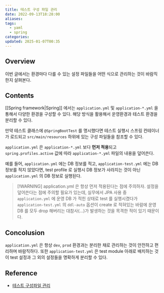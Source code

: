 ```yaml
---
title: 테스트 구성 파일 관리
date: 2022-09-13T18:28:00
aliases: 
tags:
  - yaml
  - spring
categories: 
updated: 2025-01-07T00:35
---
```


## Overview

이번 글에서는 환경마다 다를 수 있는 설정 파일들을 어떤 식으로 관리하는 것이 바람직한지 살펴본다.

## Contents

[[Spring framework|Spring]] 에서는 `application.yml` 및 `application-*.yml` 을 통해서 다양한 환경을 구성할 수 있다. 해당 방식을 활용해서 운영환경과 테스트 환경을 분리할 수 있다.

만약 테스트 클래스에 `@SpringBootTest` 를 명시했다면 테스트 실행시 스프링 컨테이너가 로드되고 `src/main/resources` 하위에 있는 구성 파일들을 참조할 수 있다.

`application.yml` 은 `application-*.yml` 보다 **먼저 적용**되고 `spring.profiles.active` 값에 따라 `application-*.yml` 파일의 내용을 덮어쓴다.

예를 들어, `application.yml` 에는 DB 정보를 적고, `application-test.yml` 에는 DB 정보를 적지 않았다면, test profile 로 실행시 DB 정보가 사라지는 것이 아닌 `application.yml` 의 DB 정보로 실행된다.

> [!WARNING] application.yml 은 항상 먼저 적용된다는 점에 주의하자.
>  설정을 덮어쓴다는 점에 주의할 필요가 있는데, 실무에서 JPA 사용 중 `application.yml` 에 운영 DB 가 적힌 상태로 test 를 실행시켰다가 `application-test.yml` 의 `ddl-auto` 옵션이 create 로 적혀있는 바람에 운영 DB 를 모두 drop 해버리는 대참사(...)가 발생하는 것을 목격한 적이 있기 때문이다.

## Concolusion

`application.yml` 은 항상 `dev`, `prod` 환경과는 분리한 채로 관리하는 것이 안전하고 편리하며 바람직하다. 또한 `application-test.yml` 은 test module 아래로 배치하는 것이 test 설정과 그 외의 설정들을 명확하게 분리할 수 있다.

## Reference

- [테스트 구성파일 관리](https://findmypiece.tistory.com/179)
